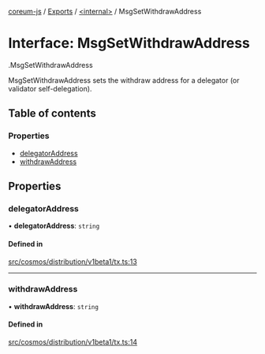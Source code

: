 [coreum-js](../README.md) / [Exports](../modules.md) / [<internal\>](../modules/internal_.md) / MsgSetWithdrawAddress

# Interface: MsgSetWithdrawAddress

[<internal>](../modules/internal_.md).MsgSetWithdrawAddress

MsgSetWithdrawAddress sets the withdraw address for
a delegator (or validator self-delegation).

## Table of contents

### Properties

- [delegatorAddress](internal_.MsgSetWithdrawAddress-1.md#delegatoraddress)
- [withdrawAddress](internal_.MsgSetWithdrawAddress-1.md#withdrawaddress)

## Properties

### delegatorAddress

• **delegatorAddress**: `string`

#### Defined in

[src/cosmos/distribution/v1beta1/tx.ts:13](https://github.com/PyramydLabs/coreum-js/blob/987bc3b/src/cosmos/distribution/v1beta1/tx.ts#L13)

___

### withdrawAddress

• **withdrawAddress**: `string`

#### Defined in

[src/cosmos/distribution/v1beta1/tx.ts:14](https://github.com/PyramydLabs/coreum-js/blob/987bc3b/src/cosmos/distribution/v1beta1/tx.ts#L14)
